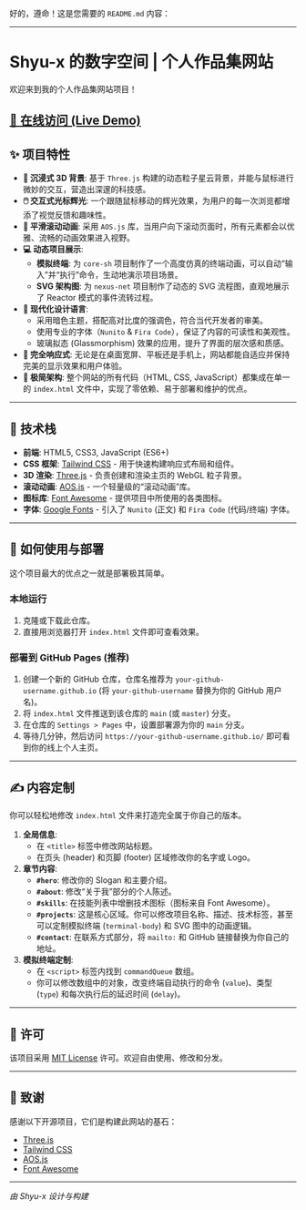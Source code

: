 好的，遵命！这是您需要的 `README.md` 内容：

-----

# Shyu-x 的数字空间 | 个人作品集网站

欢迎来到我的个人作品集网站项目！

[**🔗 在线访问 (Live Demo)**](https://www.google.com/url?sa=E&source=gmail&q=https://shyu-x.github.io/) 
-----

## ✨ 项目特性

  - **🌌 沉浸式 3D 背景**: 基于 `Three.js` 构建的动态粒子星云背景，并能与鼠标进行微妙的交互，营造出深邃的科技感。
  - **🖱️ 交互式光标辉光**: 一个跟随鼠标移动的辉光效果，为用户的每一次浏览都增添了视觉反馈和趣味性。
  - **📜 平滑滚动动画**: 采用 `AOS.js` 库，当用户向下滚动页面时，所有元素都会以优雅、流畅的动画效果进入视野。
  - **💻 动态项目展示**:
      - **模拟终端**: 为 `core-sh` 项目制作了一个高度仿真的终端动画，可以自动“输入”并“执行”命令，生动地演示项目场景。
      - **SVG 架构图**: 为 `nexus-net` 项目制作了动态的 SVG 流程图，直观地展示了 Reactor 模式的事件流转过程。
  - **🎨 现代化设计语言**:
      - 采用暗色主题，搭配高对比度的强调色，符合当代开发者的审美。
      - 使用专业的字体（`Nunito` & `Fira Code`），保证了内容的可读性和美观性。
      - 玻璃拟态 (Glassmorphism) 效果的应用，提升了界面的层次感和质感。
  - **📱 完全响应式**: 无论是在桌面宽屏、平板还是手机上，网站都能自适应并保持完美的显示效果和用户体验。
  - **🚀 极简架构**: 整个网站的所有代码（HTML, CSS, JavaScript）都集成在单一的 `index.html` 文件中，实现了零依赖、易于部署和维护的优点。

-----

## 🚀 技术栈

  - **前端**: HTML5, CSS3, JavaScript (ES6+)
  - **CSS 框架**: [Tailwind CSS](https://tailwindcss.com/) - 用于快速构建响应式布局和组件。
  - **3D 渲染**: [Three.js](https://threejs.org/) - 负责创建和渲染主页的 WebGL 粒子背景。
  - **滚动动画**: [AOS.js](https://michalsnik.github.io/aos/) - 一个轻量级的“滚动动画”库。
  - **图标库**: [Font Awesome](https://fontawesome.com/) - 提供项目中所使用的各类图标。
  - **字体**: [Google Fonts](https://fonts.google.com/) - 引入了 `Nunito` (正文) 和 `Fira Code` (代码/终端) 字体。

-----

## 🔧 如何使用与部署

这个项目最大的优点之一就是部署极其简单。

### 本地运行

1.  克隆或下载此仓库。
2.  直接用浏览器打开 `index.html` 文件即可查看效果。

### 部署到 GitHub Pages (推荐)

1.  创建一个新的 GitHub 仓库，仓库名推荐为 `your-github-username.github.io` (将 `your-github-username` 替换为你的 GitHub 用户名)。
2.  将 `index.html` 文件推送到该仓库的 `main` (或 `master`) 分支。
3.  在仓库的 `Settings > Pages` 中，设置部署源为你的 `main` 分支。
4.  等待几分钟，然后访问 `https://your-github-username.github.io/` 即可看到你的线上个人主页。

-----

## ✍️ 内容定制

你可以轻松地修改 `index.html` 文件来打造完全属于你自己的版本。

1.  **全局信息**:
      - 在 `<title>` 标签中修改网站标题。
      - 在页头 (header) 和页脚 (footer) 区域修改你的名字或 Logo。
2.  **章节内容**:
      - **`#hero`**: 修改你的 Slogan 和主要介绍。
      - **`#about`**: 修改“关于我”部分的个人陈述。
      - **`#skills`**: 在技能列表中增删技术图标（图标来自 Font Awesome）。
      - **`#projects`**: 这是核心区域。你可以修改项目名称、描述、技术标签，甚至可以定制模拟终端 (`terminal-body`) 和 SVG 图中的动画逻辑。
      - **`#contact`**: 在联系方式部分，将 `mailto:` 和 GitHub 链接替换为你自己的地址。
3.  **模拟终端定制**:
      - 在 `<script>` 标签内找到 `commandQueue` 数组。
      - 你可以修改数组中的对象，改变终端自动执行的命令 (`value`)、类型 (`type`) 和每次执行后的延迟时间 (`delay`)。

-----

## 📜 许可

该项目采用 [MIT License](https://opensource.org/licenses/MIT) 许可。欢迎自由使用、修改和分发。

-----

## 🙏 致谢

感谢以下开源项目，它们是构建此网站的基石：

  - [Three.js](https://threejs.org/)
  - [Tailwind CSS](https://tailwindcss.com/)
  - [AOS.js](https://michalsnik.github.io/aos/)
  - [Font Awesome](https://fontawesome.com/)

-----

*由 Shyu-x 设计与构建*
